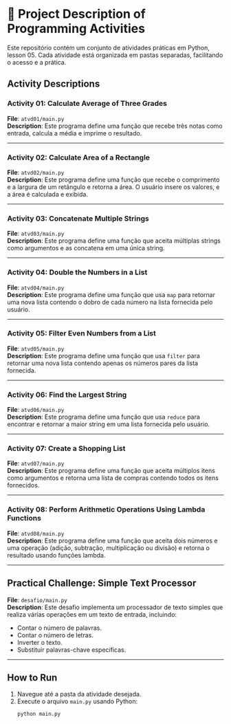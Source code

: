 # 🔑 Project Description of Programming Activities


Este repositório contém um conjunto de atividades práticas em Python, lesson 05. Cada atividade está organizada em pastas separadas, facilitando o acesso e a prática.

## Activity Descriptions

### **Activity 01: Calculate Average of Three Grades**  
**File**: `atvd01/main.py`  
**Description**: Este programa define uma função que recebe três notas como entrada, calcula a média e imprime o resultado.

---

### **Activity 02: Calculate Area of a Rectangle**  
**File**: `atvd02/main.py`  
**Description**: Este programa define uma função que recebe o comprimento e a largura de um retângulo e retorna a área. O usuário insere os valores, e a área é calculada e exibida.

---

### **Activity 03: Concatenate Multiple Strings**  
**File**: `atvd03/main.py`  
**Description**: Este programa define uma função que aceita múltiplas strings como argumentos e as concatena em uma única string.

---

### **Activity 04: Double the Numbers in a List**  
**File**: `atvd04/main.py`  
**Description**: Este programa define uma função que usa `map` para retornar uma nova lista contendo o dobro de cada número na lista fornecida pelo usuário.

---

### **Activity 05: Filter Even Numbers from a List**  
**File**: `atvd05/main.py`  
**Description**: Este programa define uma função que usa `filter` para retornar uma nova lista contendo apenas os números pares da lista fornecida.

---

### **Activity 06: Find the Largest String**  
**File**: `atvd06/main.py`  
**Description**: Este programa define uma função que usa `reduce` para encontrar e retornar a maior string em uma lista fornecida pelo usuário.

---

### **Activity 07: Create a Shopping List**  
**File**: `atvd07/main.py`  
**Description**: Este programa define uma função que aceita múltiplos itens como argumentos e retorna uma lista de compras contendo todos os itens fornecidos.

---

### **Activity 08: Perform Arithmetic Operations Using Lambda Functions**  
**File**: `atvd08/main.py`  
**Description**: Este programa define uma função que aceita dois números e uma operação (adição, subtração, multiplicação ou divisão) e retorna o resultado usando funções lambda.

---

## Practical Challenge: Simple Text Processor  
**File**: `desafio/main.py`  
**Description**: Este desafio implementa um processador de texto simples que realiza várias operações em um texto de entrada, incluindo:  
- Contar o número de palavras.  
- Contar o número de letras.  
- Inverter o texto.  
- Substituir palavras-chave específicas.  

---

## How to Run

1. Navegue até a pasta da atividade desejada.  
2. Execute o arquivo `main.py` usando Python:  
   ```bash
   python main.py
